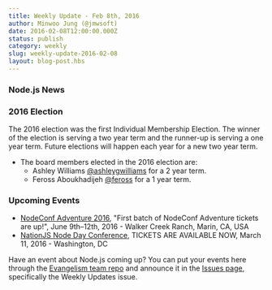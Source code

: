 ```yaml
---
title: Weekly Update - Feb 8th, 2016
author: Minwoo Jung (@jmwsoft)
date: 2016-02-08T12:00:00.000Z
status: publish
category: weekly
slug: weekly-update-2016-02-08
layout: blog-post.hbs
---
```


### Node.js News

### 2016 Election

The 2016 election was the first Individual Membership Election. The winner of the
election is serving a two year term and the runner-up is serving a one year term.
Future elections will happen each year for a new two year term.

- The board members elected in the 2016 election are:
  - Ashley Williams [@ashleygwilliams](https://github.com/ashleygwilliams) for a 2 year term.
  - Feross Aboukhadijeh [@feross](https://github.com/feross) for a 1 year term.

### Upcoming Events

* [NodeConf Adventure 2016](https://ti.to/nodeconf/adventure-2016), "First batch of NodeConf Adventure tickets are up!", June 9th–12th, 2016 - Walker Creek Ranch, Marin, CA, USA
* [NationJS Node Day Conference](http://nationjs.com/), TICKETS ARE AVAILABLE NOW, March 11, 2016 - Washington, DC

Have an event about Node.js coming up? You can put your events here through the [Evangelism team repo](https://github.com/nodejs/evangelism) and announce it in the [Issues page](https://github.com/nodejs/evangelism/issues/), specifically the Weekly Updates issue.

